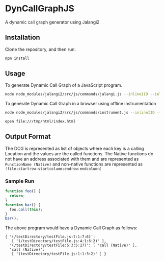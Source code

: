 # DynCallGraphJS
A dynamic call graph generator using Jalangi2

## Installation
Clone the repository, and then run:

```bash
npm install
```

## Usage
To generate Dynamic Call Graph of a JavaScript program.
```bash
node node_modules/jalangi2/src/js/commands/jalangi.js --inlineIID --inlineSource --analysis src/DCG.js examples/example1.js
```
To generate Dynamic Call Graph in a browser using offline instrumentation
```bash
node node_modules/jalangi2/src/js/commands/instrument.js --inlineIID --inlineSource -i --inlineJalangi --analysis node_modules/jalangi2/src/js/sample_analyses/ChainedAnalyses.js --analysis node_modules/jalangi2/src/js/sample_analyses/dlint/Utils.js --analysis src/DCG.js --outputDir /tmp examples/html/

open file:///tmp/html/index.html
```

## Output Format
The DCG is represented as list of objects where each key is a calling Location and the values are the called functions. The Native functions do not have an address associated with them and are represented as ``` FunctionName (Native) ``` and non-native functions are represented as ```(file:startrow:startcolumn:endrow:endcolumn) ```

### Sample Run

```javascript
function foo() {
  return;
}
function bar() {
  foo.call(this);
}
bar();
```
The above program would have a Dynamic Call Graph as follows:
```
{ '(/testDirectory/testFile.js:7:1:7:6)':
   [ '(/testDirectory/testFile.js:4:1:6:2)' ],
  '(/testDirectory/testFile:5:3:5:17)': [ 'call (Native)' ],
  'call (Native)':
   [ '(testDirectory/testFile.js:1:1:3:2)' ] }
```



